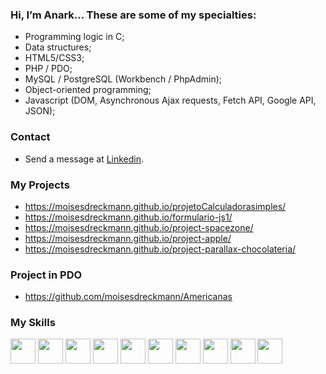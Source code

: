 ### Hi, I’m Anark... These are some of my specialties:

* Programming logic in C;
* Data structures;
* HTML5/CSS3;
* PHP / PDO;
* MySQL / PostgreSQL (Workbench / PhpAdmin);
* Object-oriented programming;
* Javascript (DOM, Asynchronous Ajax requests, Fetch API, Google API, JSON);

### Contact

* Send a message at <a href="https://www.linkedin.com/in/moisés-dreckmann-245756219/" target="_blank">Linkedin</a>.

### My Projects

* https://moisesdreckmann.github.io/projetoCalculadorasimples/
* https://moisesdreckmann.github.io/formulario-js1/
* https://moisesdreckmann.github.io/project-spacezone/
* https://moisesdreckmann.github.io/project-apple/
* https://moisesdreckmann.github.io/project-parallax-chocolateria/

### Project in PDO

* https://github.com/moisesdreckmann/Americanas

### My Skills

<div>

<img src="https://cdn.jsdelivr.net/gh/devicons/devicon/icons/c/c-original.svg" width="40px" height="40px"/>
<img src="https://cdn.jsdelivr.net/gh/devicons/devicon/icons/photoshop/photoshop-plain.svg" width="40px" height="40px"/>
<img src="https://cdn.jsdelivr.net/gh/devicons/devicon/icons/css3/css3-original-wordmark.svg" width="40px" height="40px"/>
<img src="https://cdn.jsdelivr.net/gh/devicons/devicon/icons/html5/html5-original-wordmark.svg" width="40px" height="40px"/>
<img src="https://cdn.jsdelivr.net/gh/devicons/devicon/icons/git/git-original.svg" width="40px" height="40px"/>
<img src="https://cdn.jsdelivr.net/gh/devicons/devicon/icons/github/github-original.svg" width="40px" height="40px"/>
<img src="https://cdn.jsdelivr.net/gh/devicons/devicon/icons/javascript/javascript-original.svg" width="40px" height="40px"/>
<img src="https://cdn.jsdelivr.net/gh/devicons/devicon/icons/php/php-original.svg" width="40px" height="40px"/>
<img src="https://cdn.jsdelivr.net/gh/devicons/devicon/icons/mysql/mysql-original.svg" width="40px" height="40px"/>
<img src="https://cdn.jsdelivr.net/gh/devicons/devicon/icons/postgresql/postgresql-original.svg" width="40px" height="40px"/>

</div>
